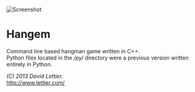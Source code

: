 ![Screenshot](https://raw.github.com/lettier/hangem/master/screenshot.jpg)

# Hangem

Command line based hangman game written in C++.  
Python files located in the _/py/_ directory were a previous version written entirely in Python.

_(C) 2013 David Lettier._  
http://www.lettier.com/